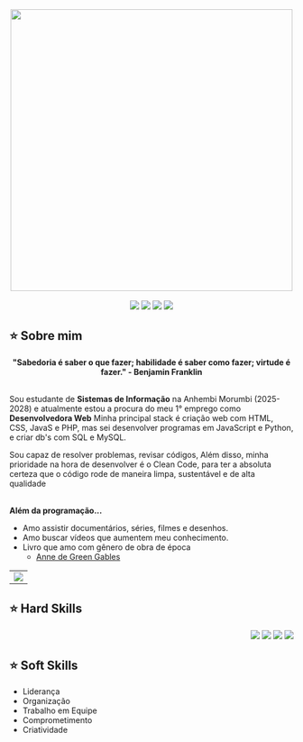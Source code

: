<div align="center">
  <a href="https://github.com/larissaesther">
    <img align="center" src="welcomet.gif" width="500">
  </a>
</div>
<br>

<div align="center">
  <!-- Work Links -->
  <a href="https://github.com/larissaesther" target="_blank"><img src="https://img.shields.io/badge/GitHub-100000?style=for-the-badge&logo=github&logoColor=white" target="_blank"></a>
  <a href="https://www.linkedin.com/in/larissa-esther-matos-12b954257/?original_referer" target="_blank"><img src="https://img.shields.io/badge/-LinkedIn-%230077B5?style=for-the-badge&logo=linkedin&logoColor=white" target="_blank"></a>
  <a href = "mailto:larissaesther_matos@outlook.com"><img src="https://img.shields.io/badge/Outlook-D14836?style=for-the-badge&logo=outlook&logoColor=white"></a>
  <!-- Social Links -->
  <a href="https://www.instagram.com/larissa__esther/" target="_blank"><img src="https://img.shields.io/badge/-Instagram-%23E4405F?style=for-the-badge&logo=instagram&logoColor=white" target="_blank"></a>
</div>

## ⭐️ Sobre mim
<div align='center'>
  <b>"Sabedoria é saber o que fazer; habilidade é saber como fazer; virtude é fazer." - Benjamin Franklin</b>
</div><br>

Sou estudante de <b>Sistemas de Informação</b> na Anhembi Morumbi (2025-2028) e atualmente estou a procura do meu 1° emprego como <b>Desenvolvedora Web</b> Minha principal stack é criação web com HTML, CSS, JavaS e PHP, mas sei desenvolver programas em JavaScript e Python, e criar db's com SQL e MySQL.

Sou capaz de resolver problemas, revisar códigos, Além disso, minha prioridade na hora de desenvolver é o Clean Code, para ter a absoluta certeza que o código rode de maneira limpa, sustentável e de alta qualidade
<br><br>
</div>

<b>Além da programação...</b>

- Amo assistir documentários, séries, filmes e desenhos.
- Amo buscar vídeos que aumentem meu conhecimento.
- Livro que amo com gênero de obra de época
  -  <a href='[https://www.amazon.com.br/Mais-esperto-que-Diabo-liberdade/dp/8568014003/ref=sr_1_5?crid=3GSH2MZHKL3D3&keywords=mais+esperto+que+o+diabo&qid=1646604662&sprefix=Mais+es%2Caps%2C290&sr=8-5 https://www.amazon.com.br/Anne-green-gables-Lucy-Montgomery/dp/8538092669/ref=sr_1_5?adgrpid=136818154988&hvadid=595815709573&hvdev=c&hvlocphy=1001773&hvnetw=g&hvqmt=e&hvrand=12638685223756253853&hvtargid=kwd-598606143826&hydadcr=5735_13215258&keywords=anne+with+an+e+livro&qid=1699574031&sr=8-5](https://www.amazon.com.br/Anne-green-gables-Lucy-Montgomery/dp/8538092669/ref=sr_1_2?crid=2VL0M174KR7RB&dib=eyJ2IjoiMSJ9.WqkBucBM42k1G8oOqdf_O5KqeSmFmJbCuKSisUkSdauXIAxX7PyixrZTHx5G3PlMOhN0aZzC54AEHLSolLsEINAiPfsvLNkT4HaQEuusVuyBk30DN8--4GT8jPPV8KIZNSUivwB1x1EJN7IhMZYoefGpXMAF97kN61J0wT9e6GQDT3B4itW96TTCd07EJHE7DQzsJgP6JgzelfHvo_tq53R1WHbtvbKFONWX-uzZUgqU9d2IkOl_9acLsP6HbxP48GSgj50WnIUj0RJ3kORyUXgklHQUpkWxQkeJ0Tl0ee8.a7aXM77NJzcCEHm12-uoEHnmdi_t76yDni3S5n0V8Fs&dib_tag=se&keywords=anne+de+green+gables&qid=1760708293&sprefix=anne%2Caps%2C201&sr=8-2)'>Anne de Green Gables</a>

<div align="center">
  <table>
    <tr>
      <td><img src="https://64.media.tumblr.com/fc444f0e9e1555230f586be0162ab809/d79fab21b5780091-86/s540x810/d7803c0bc3a858e9e210c980ee9d8a766268568d.gifv"></td> 
    </tr>
  </table>
</div>

## ⭐️ Hard Skills
<div align="right">
  <!-- Python --> <img src="https://img.shields.io/badge/Python-FFD43B?style=for-the-badge&logo=python&logoColor=blue">
  <!-- JavaScript --> <img src="https://img.shields.io/badge/JavaScript-323330?style=for-the-badge&logo=javascript&logoColor=F7DF1E">
  <!-- SQL --> <img src="https://img.shields.io/badge/Microsoft%20SQL%20Server-CC2927?style=for-the-badge&logo=microsoft%20sql%20server&logoColor=white">
  <!-- Arduino --> <img src="https://img.shields.io/badge/Arduino-00979C?style=for-the-badge&logo=Arduino&logoColor=white">
  <br>
</div>

## ⭐️ Soft Skills
- Liderança
- Organização
- Trabalho em Equipe
- Comprometimento
- Criatividade

